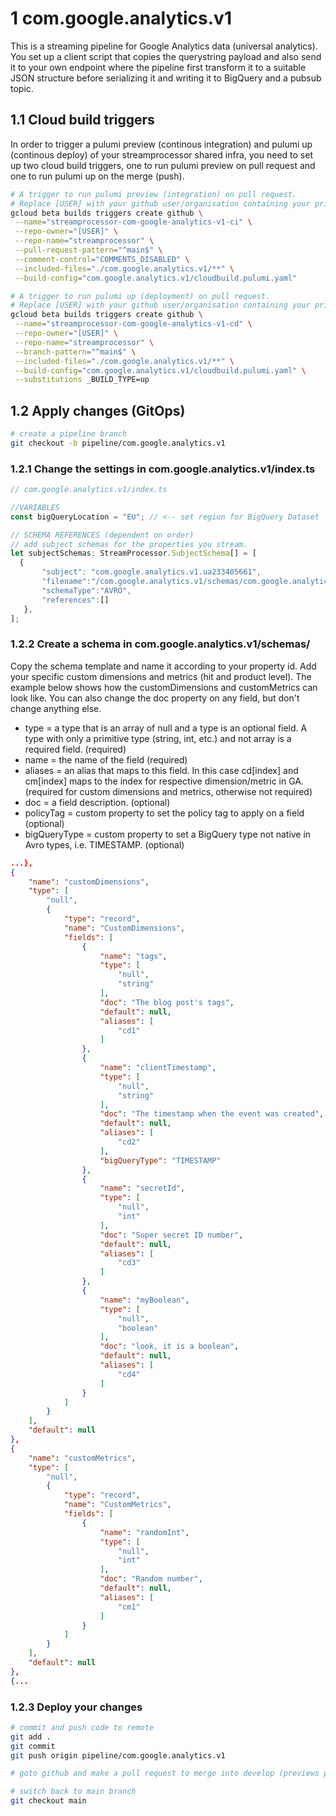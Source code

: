 # 1 com.google.analytics.v1
This is a streaming pipeline for Google Analytics data (universal analytics). You set up a client script that copies the querystring payload and also send it to your own endpoint where the pipeline first transform it to a suitable JSON structure before serializing it and writing it to BigQuery and a pubsub topic.

## 1.1 Cloud build triggers
In order to trigger a pulumi preview (continous integration) and pulumi up (continous deploy) of your streamprocessor shared infra, you need to set up two cloud build triggers, one to run pulumi preview on pull request and one to run pulumi up on the merge (push).

```bash
# A trigger to run pulumi preview (integration) on pull request. 
# Replace [USER] with your github user/organisation containing your private remote repository.
gcloud beta builds triggers create github \
 --name="streamprocessor-com-google-analytics-v1-ci" \
 --repo-owner="[USER]" \
 --repo-name="streamprocessor" \
 --pull-request-pattern="^main$" \
 --comment-control="COMMENTS_DISABLED" \
 --included-files="./com.google.analytics.v1/**" \
 --build-config="com.google.analytics.v1/cloudbuild.pulumi.yaml"

# A trigger to run pulumi up (deployment) on pull request. 
# Replace [USER] with your github user/organisation containing your private remote repository.
gcloud beta builds triggers create github \
 --name="streamprocessor-com-google-analytics-v1-cd" \
 --repo-owner="[USER]" \
 --repo-name="streamprocessor" \
 --branch-pattern="^main$" \
 --included-files="./com.google.analytics.v1/**" \
 --build-config="com.google.analytics.v1/cloudbuild.pulumi.yaml" \
 --substitutions _BUILD_TYPE=up
```
## 1.2 Apply changes (GitOps)

```bash
# create a pipeline branch
git checkout -b pipeline/com.google.analytics.v1
```

### 1.2.1 Change the settings in com.google.analytics.v1/index.ts

 ```javascript
// com.google.analytics.v1/index.ts

//VARIABLES
const bigQueryLocation = "EU"; // <-- set region for BigQuery Dataset

// SCHEMA REFERENCES (dependent on order)
// add subject schemas for the properties you stream.
let subjectSchemas: StreamProcessor.SubjectSchema[] = [
   {
        "subject": "com.google.analytics.v1.ua233405661",
        "filename":"/com.google.analytics.v1/schemas/com.google.analytics.v1.ua233405661.avsc",
        "schemaType":"AVRO",
        "references":[]
    },
];
 ```

### 1.2.2 Create a schema in com.google.analytics.v1/schemas/ 
Copy the schema template and name it according to your property id. Add your specific custom dimensions and metrics (hit and product level). The example below shows how the customDimensions and customMetrics can look like. You can also change the doc property on any field, but don't change anything else.

* type = a type that is an array of null and a type is an optional field. A type with only a primitive type (string, int, etc.) and not array is a required field. (required)
* name = the name of the field (required)
* aliases = an alias that maps to this field. In this case cd[index] and cm[index] maps to the index for respective dimension/metric in GA. (required for custom dimensions and metrics, otherwise not required)
* doc = a field description. (optional)
* policyTag = custom property to set the policy tag to apply on a field (optional)
* bigQueryType = custom property to set a BigQuery type not native in Avro types, i.e. TIMESTAMP. (optional) 

```json
...},
{
    "name": "customDimensions",
    "type": [
        "null",
        {
            "type": "record",
            "name": "CustomDimensions",
            "fields": [
                {
                    "name": "tags",
                    "type": [
                        "null",
                        "string"
                    ],
                    "doc": "The blog post's tags",
                    "default": null,
                    "aliases": [
                        "cd1"
                    ]
                },
                {
                    "name": "clientTimestamp",
                    "type": [
                        "null",
                        "string"
                    ],
                    "doc": "The timestamp when the event was created",
                    "default": null,
                    "aliases": [
                        "cd2"
                    ],
                    "bigQueryType": "TIMESTAMP"
                },
                {
                    "name": "secretId",
                    "type": [
                        "null",
                        "int"
                    ],
                    "doc": "Super secret ID number",
                    "default": null,
                    "aliases": [
                        "cd3"
                    ]
                },
                {
                    "name": "myBoolean",
                    "type": [
                        "null",
                        "boolean"
                    ],
                    "doc": "look, it is a boolean",
                    "default": null,
                    "aliases": [
                        "cd4"
                    ]
                }
            ]
        }
    ],
    "default": null
},
{
    "name": "customMetrics",
    "type": [
        "null",
        {
            "type": "record",
            "name": "CustomMetrics",
            "fields": [
                {
                    "name": "randomInt",
                    "type": [
                        "null",
                        "int"
                    ],
                    "doc": "Random number",
                    "default": null,
                    "aliases": [
                        "cm1"
                    ]
                }
            ]
        }
    ],
    "default": null
},
{...
```
### 1.2.3 Deploy your changes

```bash
# commit and push code to remote
git add .
git commit
git push origin pipeline/com.google.analytics.v1

# goto github and make a pull request to merge into develop (previews pipeline changes) and then to main (deploys the changes)

# switch back to main branch
git checkout main
```
